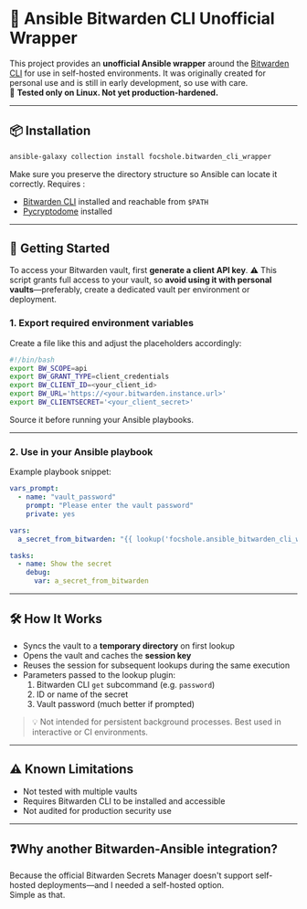 # 🔐 Ansible Bitwarden CLI Unofficial Wrapper

This project provides an **unofficial Ansible wrapper** around the [Bitwarden CLI](https://bitwarden.com/help/cli/) for use in self-hosted environments. It was originally created for personal use and is still in early development, so use with care.  
🧪 **Tested only on Linux. Not yet production-hardened.**

---

## 📦 Installation

```bash
ansible-galaxy collection install focshole.bitwarden_cli_wrapper
```

Make sure you preserve the directory structure so Ansible can locate it correctly.
Requires :

- [Bitwarden CLI](https://bitwarden.com/help/cli/) installed and reachable from `$PATH`
- [Pycryptodome](https://pycryptodome.readthedocs.io/en/latest/src/introduction.html) installed

---

## 🚀 Getting Started

To access your Bitwarden vault, first **generate a client API key**. ⚠️ This script grants full access to your vault, so **avoid using it with personal vaults**—preferably, create a dedicated vault per environment or deployment.

### 1. Export required environment variables

Create a file like this and adjust the placeholders accordingly:

```bash
#!/bin/bash
export BW_SCOPE=api
export BW_GRANT_TYPE=client_credentials
export BW_CLIENT_ID=<your_client_id>
export BW_URL='https://<your.bitwarden.instance.url>'
export BW_CLIENTSECRET='<your_client_secret>'
```

Source it before running your Ansible playbooks.

---

### 2. Use in your Ansible playbook

Example playbook snippet:

```yaml
vars_prompt:
  - name: "vault_password"
    prompt: "Please enter the vault password"
    private: yes

vars:
  a_secret_from_bitwarden: "{{ lookup('focshole.ansible_bitwarden_cli_wrapper.lookup', 'password', '<secret_id>', vault_password) }}"

tasks:
  - name: Show the secret
    debug:
      var: a_secret_from_bitwarden
```

---

## 🛠️ How It Works

- Syncs the vault to a **temporary directory** on first lookup
- Opens the vault and caches the **session key**
- Reuses the session for subsequent lookups during the same execution
- Parameters passed to the lookup plugin:
  1. Bitwarden CLI `get` subcommand (e.g. `password`)
  2. ID or name of the secret
  3. Vault password (much better if prompted)

> 💡 Not intended for persistent background processes. Best used in interactive or CI environments.

---

## ⚠️ Known Limitations

- Not tested with multiple vaults
- Requires Bitwarden CLI to be installed and accessible
- Not audited for production security use

---

## ❓Why another Bitwarden-Ansible integration?

Because the official Bitwarden Secrets Manager doesn't support self-hosted deployments—and I needed a self-hosted option.  
Simple as that.
